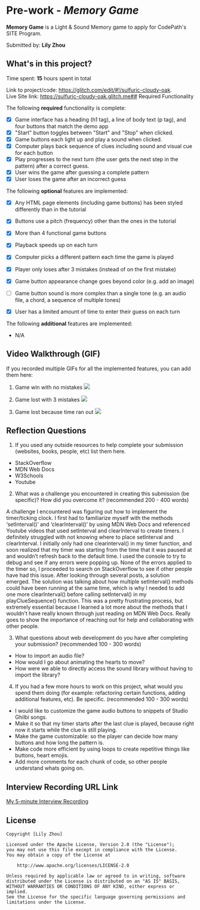 # Pre-work - *Memory Game*

**Memory Game** is a Light & Sound Memory game to apply for CodePath's SITE Program. 

Submitted by: **Lily Zhou**
## What's in this project?

Time spent: **15** hours spent in total

Link to project/code: https://glitch.com/edit/#!/sulfuric-cloudy-oak.  
Live Site link: https://sulfuric-cloudy-oak.glitch.me## Required Functionality

The following **required** functionality is complete:
* [X] Game interface has a heading (h1 tag), a line of body text (p tag), and four buttons that match the demo app
* [X] "Start" button toggles between "Start" and "Stop" when clicked. 
* [X] Game buttons each light up and play a sound when clicked. 
* [X] Computer plays back sequence of clues including sound and visual cue for each button
* [X] Play progresses to the next turn (the user gets the next step in the pattern) after a correct guess. 
* [X] User wins the game after guessing a complete pattern
* [X] User loses the game after an incorrect guess

The following **optional** features are implemented:

* [X] Any HTML page elements (including game buttons) has been styled differently than in the tutorial
* [X] Buttons use a pitch (frequency) other than the ones in the tutorial
* [X] More than 4 functional game buttons
* [X] Playback speeds up on each turn
* [X] Computer picks a different pattern each time the game is played
* [X] Player only loses after 3 mistakes (instead of on the first mistake)
* [X] Game button appearance change goes beyond color (e.g. add an image)
* [ ] Game button sound is more complex than a single tone (e.g. an audio file, a chord, a sequence of multiple tones)
* [X] User has a limited amount of time to enter their guess on each turn


The following **additional** features are implemented:
* N/A


## Video Walkthrough (GIF)

If you recorded multiple GIFs for all the implemented features, you can add them here:

1. Game win with no mistakes 
![](http://g.recordit.co/PMNw1eLT6C.gif)

2. Game lost with 3 mistakes 
![](http://g.recordit.co/zFnFbpUx7A.gif)

3. Game lost because time ran out
![](http://g.recordit.co/uSVJ1v9RFg.gif)

## Reflection Questions
1. If you used any outside resources to help complete your submission (websites, books, people, etc) list them here. 
* StackOverflow
* MDN Web Docs
* W3Schools 
* Youtube

2. What was a challenge you encountered in creating this submission (be specific)? How did you overcome it? (recommended 200 - 400 words) 

A challenge I encountered was figuring out how to implement the timer/ticking clock. I first had to familiarize myself with the methods ‘setInterval()’  and ‘clearInterval()’ by using MDN Web Docs and referenced Youtube videos that used setInterval and clearInterval to create timers. I definitely struggled with not knowing where to place setInterval and clearInterval. I initially only had one clearinterval() in my timer function, and soon realized that my timer was starting from the time that it was paused at and wouldn’t refresh back to the default time. I used the console to try to debug and see if any errors were popping up. None of the errors applied to the timer so, I proceeded to search on StackOverflow to see if other people have had this issue. After looking through several posts, a solution emerged. The solution was talking about how multiple setInterval() methods could have been running at the same time, which is why I needed to add one more clearInterval() before calling setInterval() in my playClueSequence() function. This was a pretty frustrating process, but extremely essential because I learned a lot more about the methods that I wouldn’t have really known through just reading on MDN Web Docs. Really goes to show the importance of reaching out for help and collaborating with other people. 

3. What questions about web development do you have after completing your submission? (recommended 100 - 300 words) 
* How to import an audio file? 
* How would I go about animating the hearts to move? 
* How were we able to directly access the sound library without having to import the library?


4. If you had a few more hours to work on this project, what would you spend them doing (for example: refactoring certain functions, adding additional features, etc). Be specific. (recommended 100 - 300 words) 
* I would like to customize the game audio buttons to snippets of Studio Ghilbi songs. 
* Make it so that my timer starts after the last clue is played, because right now it starts while the clue is still playing. 
* Make the game customizable: so the player can decide how many buttons and how long the pattern is. 
* Make code more efficient by using loops to create repetitive things like buttons, heart emojis. 
* Add more comments for each chunk of code, so other people understand whats going on. 



## Interview Recording URL Link

[My 5-minute Interview Recording](https://youtu.be/EPZpLrXvJ7c)


## License

    Copyright [Lily Zhou]

    Licensed under the Apache License, Version 2.0 (the "License");
    you may not use this file except in compliance with the License.
    You may obtain a copy of the License at

        http://www.apache.org/licenses/LICENSE-2.0

    Unless required by applicable law or agreed to in writing, software
    distributed under the License is distributed on an "AS IS" BASIS,
    WITHOUT WARRANTIES OR CONDITIONS OF ANY KIND, either express or implied.
    See the License for the specific language governing permissions and
    limitations under the License.
